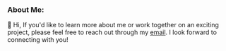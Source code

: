 <h3 align="left">About Me:</h3>

👋 Hi, 
If you'd like to learn more about me or work together on an exciting project, please feel free to reach out through my [email](mailto:niladri.das@lpu.in). I look forward to connecting with you!

